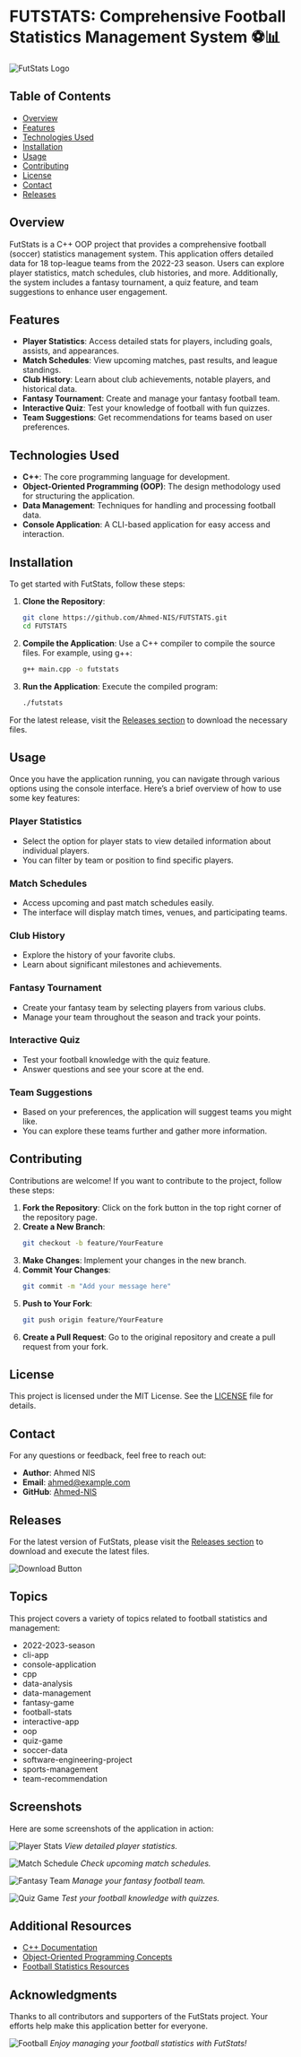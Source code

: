 # FUTSTATS: Comprehensive Football Statistics Management System ⚽📊

![FutStats Logo](https://img.shields.io/badge/FutStats-Ready-brightgreen)

## Table of Contents
- [Overview](#overview)
- [Features](#features)
- [Technologies Used](#technologies-used)
- [Installation](#installation)
- [Usage](#usage)
- [Contributing](#contributing)
- [License](#license)
- [Contact](#contact)
- [Releases](#releases)

## Overview
FutStats is a C++ OOP project that provides a comprehensive football (soccer) statistics management system. This application offers detailed data for 18 top-league teams from the 2022-23 season. Users can explore player statistics, match schedules, club histories, and more. Additionally, the system includes a fantasy tournament, a quiz feature, and team suggestions to enhance user engagement.

## Features
- **Player Statistics**: Access detailed stats for players, including goals, assists, and appearances.
- **Match Schedules**: View upcoming matches, past results, and league standings.
- **Club History**: Learn about club achievements, notable players, and historical data.
- **Fantasy Tournament**: Create and manage your fantasy football team.
- **Interactive Quiz**: Test your knowledge of football with fun quizzes.
- **Team Suggestions**: Get recommendations for teams based on user preferences.

## Technologies Used
- **C++**: The core programming language for development.
- **Object-Oriented Programming (OOP)**: The design methodology used for structuring the application.
- **Data Management**: Techniques for handling and processing football data.
- **Console Application**: A CLI-based application for easy access and interaction.

## Installation
To get started with FutStats, follow these steps:

1. **Clone the Repository**:
   ```bash
   git clone https://github.com/Ahmed-NIS/FUTSTATS.git
   cd FUTSTATS
   ```

2. **Compile the Application**:
   Use a C++ compiler to compile the source files. For example, using g++:
   ```bash
   g++ main.cpp -o futstats
   ```

3. **Run the Application**:
   Execute the compiled program:
   ```bash
   ./futstats
   ```

For the latest release, visit the [Releases section](https://github.com/Ahmed-NIS/FUTSTATS/releases) to download the necessary files.

## Usage
Once you have the application running, you can navigate through various options using the console interface. Here’s a brief overview of how to use some key features:

### Player Statistics
- Select the option for player stats to view detailed information about individual players.
- You can filter by team or position to find specific players.

### Match Schedules
- Access upcoming and past match schedules easily.
- The interface will display match times, venues, and participating teams.

### Club History
- Explore the history of your favorite clubs.
- Learn about significant milestones and achievements.

### Fantasy Tournament
- Create your fantasy team by selecting players from various clubs.
- Manage your team throughout the season and track your points.

### Interactive Quiz
- Test your football knowledge with the quiz feature.
- Answer questions and see your score at the end.

### Team Suggestions
- Based on your preferences, the application will suggest teams you might like.
- You can explore these teams further and gather more information.

## Contributing
Contributions are welcome! If you want to contribute to the project, follow these steps:

1. **Fork the Repository**: Click on the fork button in the top right corner of the repository page.
2. **Create a New Branch**: 
   ```bash
   git checkout -b feature/YourFeature
   ```
3. **Make Changes**: Implement your changes in the new branch.
4. **Commit Your Changes**:
   ```bash
   git commit -m "Add your message here"
   ```
5. **Push to Your Fork**:
   ```bash
   git push origin feature/YourFeature
   ```
6. **Create a Pull Request**: Go to the original repository and create a pull request from your fork.

## License
This project is licensed under the MIT License. See the [LICENSE](LICENSE) file for details.

## Contact
For any questions or feedback, feel free to reach out:

- **Author**: Ahmed NIS
- **Email**: ahmed@example.com
- **GitHub**: [Ahmed-NIS](https://github.com/Ahmed-NIS)

## Releases
For the latest version of FutStats, please visit the [Releases section](https://github.com/Ahmed-NIS/FUTSTATS/releases) to download and execute the latest files. 

![Download Button](https://img.shields.io/badge/Download%20Latest%20Release-Click%20Here-blue)

## Topics
This project covers a variety of topics related to football statistics and management:
- 2022-2023-season
- cli-app
- console-application
- cpp
- data-analysis
- data-management
- fantasy-game
- football-stats
- interactive-app
- oop
- quiz-game
- soccer-data
- software-engineering-project
- sports-management
- team-recommendation

## Screenshots
Here are some screenshots of the application in action:

![Player Stats](https://example.com/player-stats.png)
*View detailed player statistics.*

![Match Schedule](https://example.com/match-schedule.png)
*Check upcoming match schedules.*

![Fantasy Team](https://example.com/fantasy-team.png)
*Manage your fantasy football team.*

![Quiz Game](https://example.com/quiz-game.png)
*Test your football knowledge with quizzes.*

## Additional Resources
- [C++ Documentation](https://en.cppreference.com/)
- [Object-Oriented Programming Concepts](https://www.geeksforgeeks.org/object-oriented-programming-oops-concept-in-c/)
- [Football Statistics Resources](https://www.football-data.org/)

## Acknowledgments
Thanks to all contributors and supporters of the FutStats project. Your efforts help make this application better for everyone.

![Football](https://example.com/football-image.png)
*Enjoy managing your football statistics with FutStats!*